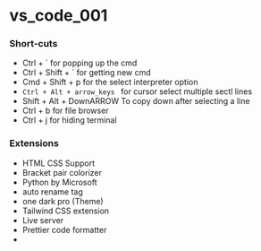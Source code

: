 # vs_code_001

### Short-cuts
-  Ctrl + ` for popping up the cmd
-  Ctrl + Shift + ` for getting new cmd
-  Cmd + Shift + p for the select interpreter option
- `Ctrl + Alt + arrow_keys ` for cursor select multiple sectl lines
- Shift + Alt + DownARROW To copy down after selecting a line
- Ctrl + b for file browser
- Ctrl + j for hiding terminal

### Extensions
- HTML CSS Support
- Bracket pair colorizer
- Python by Microsoft
- auto rename tag
- one dark pro (Theme)
- Tailwind CSS extension
- Live server
- Prettier code formatter
- 
